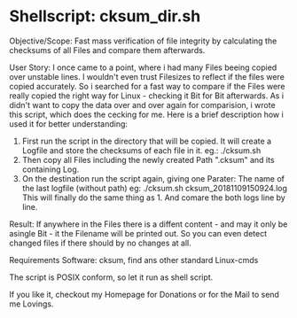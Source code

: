 # Shellscript: cksum_dir.sh
Objective/Scope: Fast mass verification of file integrity by calculating the checksums of all Files and compare them afterwards.

User Story: I once came to a point, where i had many Files beeing copied over unstable lines. I wouldn't even trust Filesizes to reflect if the files were copied accurately.
So i searched for a fast way to compare if the Files were really copied the right way for Linux - checking it Bit for Bit afterwards. As i didn't want to copy the data over and over again for comparision, i wrote this script, which does the cecking for me. Here is a brief description how i used it for better understanding:

1. First run the script in the directory that will be copied. It will create a Logfile and store the checksums of each file in it.
eg.: ./cksum.sh
2. Then copy all Files including the newly created Path ".cksum" and its containing Log.
3. On the destination run the script again, giving one Parater: The name of the last logfile (without path)
eg: ./cksum.sh cksum_20181109150924.log
This will finally do the same thing as 1. And comare the both logs line by line.

Result: If anywhere in the Files there is a diffent content - and may it only be asingle Bit - it the Filename will be printed out.
So you can even detect changed files if there should by no changes at all.

Requirements
Software: cksum, find ans other standard Linux-cmds

The script is POSIX conform, so let it run as shell script.

If you like it, checkout my Homepage for Donations or for the Mail to send me Lovings.
